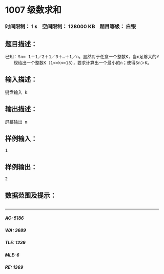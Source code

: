 # 1007 级数求和   
### 时间限制： 1 s&nbsp;&nbsp;&nbsp;&nbsp;空间限制： 128000 KB&nbsp;&nbsp;&nbsp;&nbsp;题目等级： 白银  
## 题目描述：  

<pre>
已知：Sn= 1＋1／2＋1／3＋…＋1／n。显然对于任意一个整数K，当n足够大的时候，Sn大于K。  
　　现给出一个整数K（1<=k<=15），要求计算出一个最小的n；使得Sn＞K。
</pre>
  
  
## 输入描述：  

<pre>
键盘输入 k
</pre>
  
  
## 输出描述：  

<pre>
屏幕输出 n
</pre>
  
  
## 样例输入：  

<pre>
1
</pre>
  
  
## 样例输出：  

<pre>
2
</pre>
  
  
## 数据范围及提示：  

<pre>
</pre>
  
  
***  

##### AC: 5186  
##### WA: 3689  
##### TLE: 1239  
##### MLE: 6  
##### RE: 1369  

